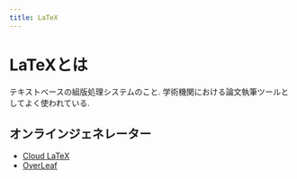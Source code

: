 ```yaml
---
title: LaTeX
---
```


# LaTeXとは
テキストベースの組版処理システムのこと.
学術機関における論文執筆ツールとしてよく使われている.

## オンラインジェネレーター
- [Cloud LaTeX](https://cloudlatex.io/ja)
- [OverLeaf](https://ja.overleaf.com)

